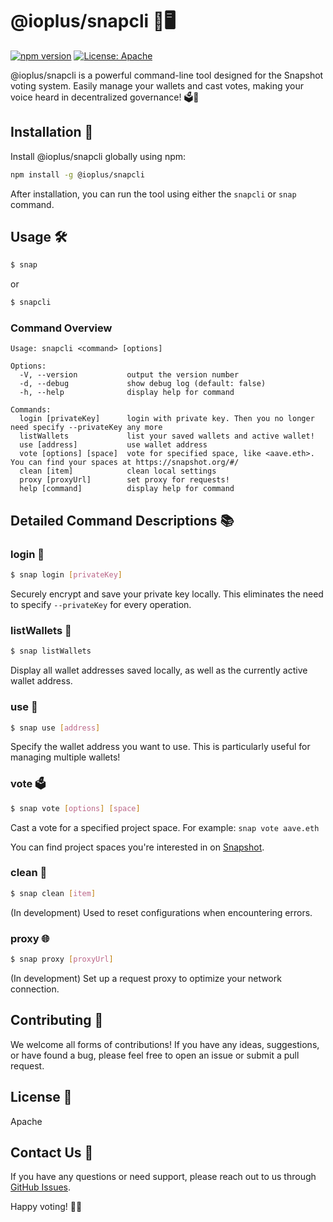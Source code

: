 # @ioplus/snapcli 📸🖥️

[![npm version](https://badge.fury.io/js/%40ioplus%2Fsnapcli.svg)](https://badge.fury.io/js/%40ioplus%2Fsnapcli)
[![License: Apache](https://img.shields.io/badge/License-Apache-yellow.svg)](https://opensource.org/license/apache-1-1)

@ioplus/snapcli is a powerful command-line tool designed for the Snapshot voting system. Easily manage your wallets and cast votes, making your voice heard in decentralized governance! 🗳️💪

## Installation 🚀

Install @ioplus/snapcli globally using npm:

```bash
npm install -g @ioplus/snapcli
```

After installation, you can run the tool using either the `snapcli` or `snap` command.

## Usage 🛠️

```bash
$ snap
```

or

```bash
$ snapcli
```

### Command Overview

```
Usage: snapcli <command> [options]

Options:
  -V, --version           output the version number
  -d, --debug             show debug log (default: false)
  -h, --help              display help for command

Commands:
  login [privateKey]      login with private key. Then you no longer need specify --privateKey any more
  listWallets             list your saved wallets and active wallet!
  use [address]           use wallet address
  vote [options] [space]  vote for specified space, like <aave.eth>. You can find your spaces at https://snapshot.org/#/
  clean [item]            clean local settings
  proxy [proxyUrl]        set proxy for requests!
  help [command]          display help for command
```

## Detailed Command Descriptions 📚

### login 🔐

```bash
$ snap login [privateKey]
```

Securely encrypt and save your private key locally. This eliminates the need to specify `--privateKey` for every operation.

### listWallets 👛

```bash
$ snap listWallets
```

Display all wallet addresses saved locally, as well as the currently active wallet address.

### use 🔄

```bash
$ snap use [address]
```

Specify the wallet address you want to use. This is particularly useful for managing multiple wallets!

### vote 🗳️

```bash
$ snap vote [options] [space]
```

Cast a vote for a specified project space. For example: `snap vote aave.eth`

You can find project spaces you're interested in on [Snapshot](https://snapshot.org/#/).

### clean 🧹

```bash
$ snap clean [item]
```

(In development) Used to reset configurations when encountering errors.

### proxy 🌐

```bash
$ snap proxy [proxyUrl]
```

(In development) Set up a request proxy to optimize your network connection.

## Contributing 🤝

We welcome all forms of contributions! If you have any ideas, suggestions, or have found a bug, please feel free to open an issue or submit a pull request.

## License 📄

Apache

## Contact Us 📮

If you have any questions or need support, please reach out to us through [GitHub Issues](https://github.com/yourusername/snapcli/issues).

Happy voting! 🎉🚀